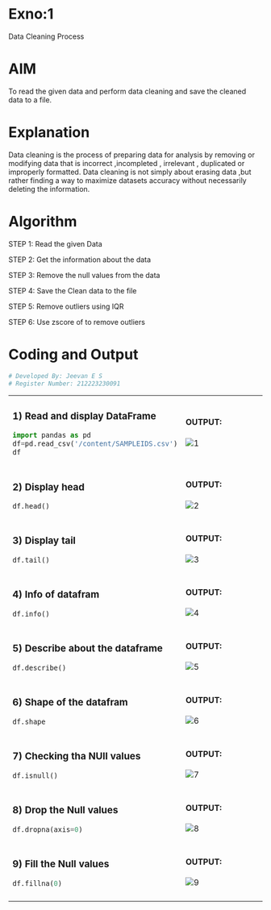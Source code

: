 # Exno:1
Data Cleaning Process

# AIM
To read the given data and perform data cleaning and save the cleaned data to a file.

# Explanation
Data cleaning is the process of preparing data for analysis by removing or modifying data that is incorrect ,incompleted , irrelevant , duplicated or improperly formatted. Data cleaning is not simply about erasing data ,but rather finding a way to maximize datasets accuracy without necessarily deleting the information.

# Algorithm
STEP 1: Read the given Data

STEP 2: Get the information about the data

STEP 3: Remove the null values from the data

STEP 4: Save the Clean data to the file

STEP 5: Remove outliers using IQR

STEP 6: Use zscore of to remove outliers

# Coding and Output

```py
# Developed By: Jeevan E S
# Register Number: 212223230091
```
<table>
  <tr>
    <td width=50%>


### 1) Read and display DataFrame
```Python
import pandas as pd
df=pd.read_csv('/content/SAMPLEIDS.csv')
df
```
  </td>
  <td>
              
#### OUTPUT:

![1](https://github.com/ESJeevan-23014210/exno1/assets/147139456/995a7ca9-6fc4-4259-b568-cb81ea2cee57)

</td>
</tr>
<tr>
  <td width=50%>
              
### 2) Display head
```Python
df.head()
```
  </td>
  <td>
              
#### OUTPUT:

![2](https://github.com/ESJeevan-23014210/exno1/assets/147139456/f32c4ee6-7fa3-44cf-ae63-c7af41b6325b)


</td>
</tr>
<tr>
  <td width=50%>

### 3) Display tail
```Python
df.tail()
```
  </td>
  <td>
              
#### OUTPUT:

![3](https://github.com/ESJeevan-23014210/exno1/assets/147139456/e88900da-26c5-4933-9508-3d8454f66a4d)


</td>
</tr>
<tr>
  <td width=50%>

### 4) Info of datafram
```Python
df.info()
```
  </td>
  <td>
              
#### OUTPUT:

![4](https://github.com/ESJeevan-23014210/exno1/assets/147139456/e25c7ff7-8345-40e2-a01a-fb6192df1d23)


</td>
</tr>
<tr>
  <td width=50%>

### 5) Describe about the dataframe
```Python
df.describe()
```
  </td>
  <td>
              
#### OUTPUT:

![5](https://github.com/ESJeevan-23014210/exno1/assets/147139456/7e03013e-9979-46c4-8418-5d7dd029d95f)

</td>
</tr>
<tr>
  <td width=50%>

### 6) Shape of the datafram
```Python
df.shape
```
  </td>
  <td>
              
#### OUTPUT:

![6](https://github.com/ESJeevan-23014210/exno1/assets/147139456/56b6dc0c-b29c-43a2-9781-60144cad1ef8)


</td>
</tr>
<tr>
  <td width=50%>

### 7) Checking tha NUll values
```Python
df.isnull()
```
  </td>
  <td>
              
#### OUTPUT:

![7](https://github.com/ESJeevan-23014210/exno1/assets/147139456/85a30379-bcaf-4edd-b3a6-0beca1f6273e)


</td>
</tr>
<tr>
  <td width=50%>

### 8) Drop the Null values
```Python
df.dropna(axis=0)
```
  </td>
  <td>
              
#### OUTPUT:

![8](https://github.com/ESJeevan-23014210/exno1/assets/147139456/2bcb796a-4d3a-4540-a801-f43356c61767)


</td>
</tr>
<tr>
  <td width=50%>



### 9) Fill the Null values
```Python
df.fillna(0)
```
  </td>
  <td>
              
#### OUTPUT:

![9](https://github.com/ESJeevan-23014210/exno1/assets/147139456/c6972daa-0cbd-4b24-b6e1-0ac4da52f27d)


</td>
</tr>
<tr>
  <td width=50%>
